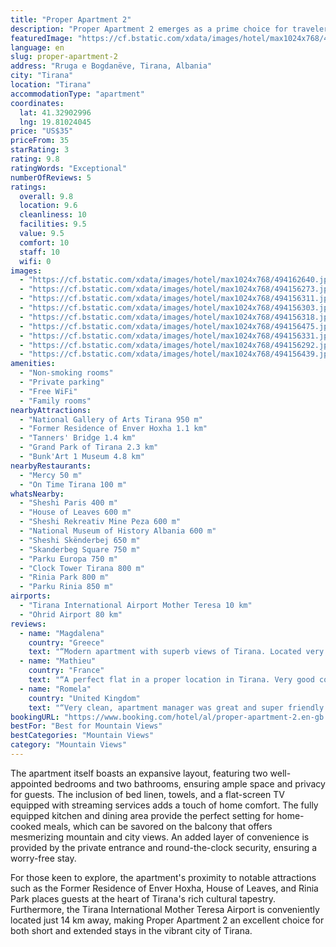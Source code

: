 ```yaml
---
title: "Proper Apartment 2"
description: "Proper Apartment 2 emerges as a prime choice for travelers seeking the comfort of air-conditioned accommodations coupled with the convenience of a central location in Tirana."
featuredImage: "https://cf.bstatic.com/xdata/images/hotel/max1024x768/494162640.jpg?k=1183f1e221da066dd9099525a5cc2711d3210c05782f1b9df0ec4fda4fc2ab89&o=&hp=1"
language: en
slug: proper-apartment-2
address: "Rruga e Bogdanëve, Tirana, Albania"
city: "Tirana"
location: "Tirana"
accommodationType: "apartment"
coordinates:
  lat: 41.32902996
  lng: 19.81024045
price: "US$35"
priceFrom: 35
starRating: 3
rating: 9.8
ratingWords: "Exceptional"
numberOfReviews: 5
ratings:
  overall: 9.8
  location: 9.6
  cleanliness: 10
  facilities: 9.5
  value: 9.5
  comfort: 10
  staff: 10
  wifi: 0
images:
  - "https://cf.bstatic.com/xdata/images/hotel/max1024x768/494162640.jpg?k=1183f1e221da066dd9099525a5cc2711d3210c05782f1b9df0ec4fda4fc2ab89&o=&hp=1"
  - "https://cf.bstatic.com/xdata/images/hotel/max1024x768/494156273.jpg?k=39634bd356de537963a54166c37024fb34ec912dc7ba4fc54512b906e6090350&o=&hp=1"
  - "https://cf.bstatic.com/xdata/images/hotel/max1024x768/494156311.jpg?k=4accfccdd51724e6ef3c5744da441be9af823eab4cd222810d54b69b7512b06e&o=&hp=1"
  - "https://cf.bstatic.com/xdata/images/hotel/max1024x768/494156303.jpg?k=7b813bc10b46af530d6913dfed5e6b641ea55ded5da3d3392271d85be476b6e6&o=&hp=1"
  - "https://cf.bstatic.com/xdata/images/hotel/max1024x768/494156318.jpg?k=820999b36e4ba34e6c65ea28a52080f48d53b4791a6fadccb68262d66f77ed61&o=&hp=1"
  - "https://cf.bstatic.com/xdata/images/hotel/max1024x768/494156475.jpg?k=4feab226b7b1f5df00a130672465e7f39002b4371b227cbd95f1eeef6a90bab3&o=&hp=1"
  - "https://cf.bstatic.com/xdata/images/hotel/max1024x768/494156331.jpg?k=d79947ff4e5e8e501e2912b75d5620c4dcaa0a0b5949357f93c3c0d63950e90e&o=&hp=1"
  - "https://cf.bstatic.com/xdata/images/hotel/max1024x768/494156292.jpg?k=be11b8ae94a910174abcb160c20a520e01c44bff9cda4aae8efe6ababa552819&o=&hp=1"
  - "https://cf.bstatic.com/xdata/images/hotel/max1024x768/494156439.jpg?k=b1ce6966c324d46068b0a8fd22aa175d764f301dfc7253d4ac2a5d559cf705e5&o=&hp=1"
amenities:
  - "Non-smoking rooms"
  - "Private parking"
  - "Free WiFi"
  - "Family rooms"
nearbyAttractions:
  - "National Gallery of Arts Tirana 950 m"
  - "Former Residence of Enver Hoxha 1.1 km"
  - "Tanners' Bridge 1.4 km"
  - "Grand Park of Tirana 2.3 km"
  - "Bunk'Art 1 Museum 4.8 km"
nearbyRestaurants:
  - "Mercy 50 m"
  - "On Time Tirana 100 m"
whatsNearby:
  - "Sheshi Paris 400 m"
  - "House of Leaves 600 m"
  - "Sheshi Rekreativ Mine Peza 600 m"
  - "National Museum of History Albania 600 m"
  - "Sheshi Skënderbej 650 m"
  - "Skanderbeg Square 750 m"
  - "Parku Europa 750 m"
  - "Clock Tower Tirana 800 m"
  - "Rinia Park 800 m"
  - "Parku Rinia 850 m"
airports:
  - "Tirana International Airport Mother Teresa 10 km"
  - "Ohrid Airport 80 km"
reviews:
  - name: "Magdalena"
    country: "Greece"
    text: "“Modern apartment with superb views of Tirana. Located very near the central square, in a well kept building equipped with two elevators. It had all the necessary amenities for a comfortable stay. The parking space was very spacious and directly...”"
  - name: "Mathieu"
    country: "France"
    text: "“A perfect flat in a proper location in Tirana. Very good communication and services. We enjoyed our stay in the flat.”"
  - name: "Romela"
    country: "United Kingdom"
    text: "“Very clean, apartment manager was great and super friendly about information of city. Great location, walking distance to sightsee. Overall, great stay, highly recommend!”"
bookingURL: "https://www.booking.com/hotel/al/proper-apartment-2.en-gb.html?aid=8035640"
bestFor: "Best for Mountain Views"
bestCategories: "Mountain Views"
category: "Mountain Views"
---
```


The apartment itself boasts an expansive layout, featuring two well-appointed bedrooms and two bathrooms, ensuring ample space and privacy for guests. The inclusion of bed linen, towels, and a flat-screen TV equipped with streaming services adds a touch of home comfort. The fully equipped kitchen and dining area provide the perfect setting for home-cooked meals, which can be savored on the balcony that offers mesmerizing mountain and city views. An added layer of convenience is provided by the private entrance and round-the-clock security, ensuring a worry-free stay.

For those keen to explore, the apartment's proximity to notable attractions such as the Former Residence of Enver Hoxha, House of Leaves, and Rinia Park places guests at the heart of Tirana's rich cultural tapestry. Furthermore, the Tirana International Mother Teresa Airport is conveniently located just 14 km away, making Proper Apartment 2 an excellent choice for both short and extended stays in the vibrant city of Tirana.